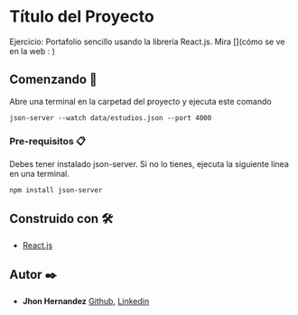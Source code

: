 
# Título del Proyecto

Ejercicio: Portafolio sencillo usando la librería React.js. Mira [](cómo se ve en la web : )


## Comenzando 🚀

Abre una terminal en la carpetad del proyecto y ejecuta este comando

```
json-server --watch data/estudios.json --port 4000
```


### Pre-requisitos 📋

Debes tener instalado json-server. Si no lo tienes, ejecuta la siguiente linea en una terminal.

```
npm install json-server
```

## Construido con 🛠️

* [React.js](https://es.reactjs.org/)

## Autor ✒️


* **Jhon Hernandez**  [Github](https://github.com/Jhon-H), [Linkedin](https://www.linkedin.com/in/jhon-h)
